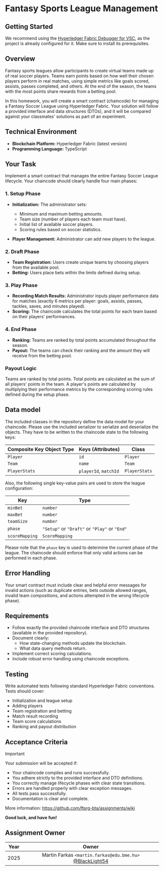 # Fantasy Sports League Management

## Getting Started

We recommend using the [Hyperledger Fabric Debugger for VSC](https://marketplace.visualstudio.com/items?itemName=Spydra.hyperledger-fabric-debugger), as the project is already configured for it.
Make sure to install its prerequisites.


## Overview

Fantasy sports leagues allow participants to create virtual teams made up of real soccer players.
Teams earn points based on how well their chosen players perform in real matches, using simple metrics like goals scored, assists, passes completed, and others.
At the end of the season, the teams with the most points share rewards from a betting pool.

In this homework, you will create a smart contract (chaincode) for managing a Fantasy Soccer League using Hyperledger Fabric.
Your solution will follow a provided interface and data structures (DTOs), and it will be compared against your classmates' solutions as part of an experiment.


## Technical Environment

- **Blockchain Platform:** Hyperledger Fabric (latest version)
- **Programming Language:** TypeScript


## Your Task

Implement a smart contract that manages the entire Fantasy Soccer League lifecycle.
Your chaincode should clearly handle four main phases:

### 1. Setup Phase

- **Initialization:** The administrator sets:
  - Minimum and maximum betting amounts.
  - Team size (number of players each team must have).
  - Initial list of available soccer players.
  - Scoring rules based on soccer statistics.

- **Player Management:** Administrator can add new players to the league.

### 2. Draft Phase

- **Team Registration:** Users create unique teams by choosing players from the available pool.
- **Betting:** Users place bets within the limits defined during setup.

### 3. Play Phase

- **Recording Match Results:** Administrator inputs player performance data for matches (exactly 6 metrics per player: goals, assists, passes, tackles, saves, and minutes played).
- **Scoring:** The chaincode calculates the total points for each team based on their players' performances.

### 4. End Phase

- **Ranking:** Teams are ranked by total points accumulated throughout the season.
- **Payout:** The teams can check their ranking and the amount they will receive from the betting pool.

### Payout Logic

Teams are ranked by total points. Total points are calculated as the sum of all players' points in the team. A player's points are calculated by multiplying their performance metrics by the corresponding scoring rules defined during the setup phase. 


## Data model

The included classes in the repository define the data model for your chaincode.
Please use the included serializer to serialize and deserialize the objects.
They have to be written to the chaincode state to the following keys:

| Composite Key Object Type | Keys (Attributes)     | Class         |
|---------------------------|-----------------------|---------------|
| `Player`                  | `id`                  | `Player`      |
| `Team`                    | `name`                | `Team`        |
| `PlayerStats`             | `playerId`, `matchId` | `PlayerStats` |

Also, the following single key-value pairs are used to store the league configuration:

| Key            | Type                                          |
|----------------|-----------------------------------------------|
| `minBet`       | `number`                                      |
| `maxBet`       | `number`                                      |
| `teamSize`     | `number`                                      |
| `phase`        | `"Setup"` or `"Draft"` or `"Play"` or `"End"` |
| `scoreMapping` | `ScoreMapping`                                |

Please note that the `phase` key is used to determine the current phase of the league.
The chaincode should enforce that only valid actions can be performed in each phase.


## Error Handling

Your smart contract must include clear and helpful error messages for invalid actions (such as duplicate entries, bets outside allowed ranges, invalid team compositions, and actions attempted in the wrong lifecycle phase).


## Requirements

- Follow exactly the provided chaincode interface and DTO structures (available in the provided repository).
- Document clearly:
  - How state-changing methods update the blockchain.
  - What data query methods return.
- Implement correct scoring calculations.
- Include robust error handling using chaincode exceptions.


## Testing

Write automated tests following standard Hyperledger Fabric conventions. Tests should cover:

- Initialization and league setup
- Adding players
- Team registration and betting
- Match result recording
- Team score calculations
- Ranking and payout distribution


## Acceptance Criteria

> [!IMPORTANT]
> Your submission will be accepted if:
> 
> - Your chaincode compiles and runs successfully.
> - You adhere strictly to the provided interface and DTO definitions.
> - You correctly manage lifecycle phases with clear state transitions.
> - Errors are handled properly with clear exception messages.
> - All tests pass successfully.
> - Documentation is clear and complete.
>
> More information: https://github.com/ftsrg-bta/assignments/wiki


**Good luck, and have fun!**


## Assignment Owner 

| Year | Owner                                                                                       |
|:----:|:-------------------------------------------------------------------------------------------:|
| 2025 | Martin Farkas `<martin.farkas@edu.bme.hu>` [@BlackLight54](https://github.com/BlackLight54) |
